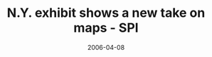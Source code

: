 ---
date: 2006-04-08
title: "N.Y. exhibit shows a new take on maps - SPI"
source: Seattle Post-Intelligencer
sourceUrl: http://seattlepi.nwsource.com/national/1501ap_art_mapping_science.html
---